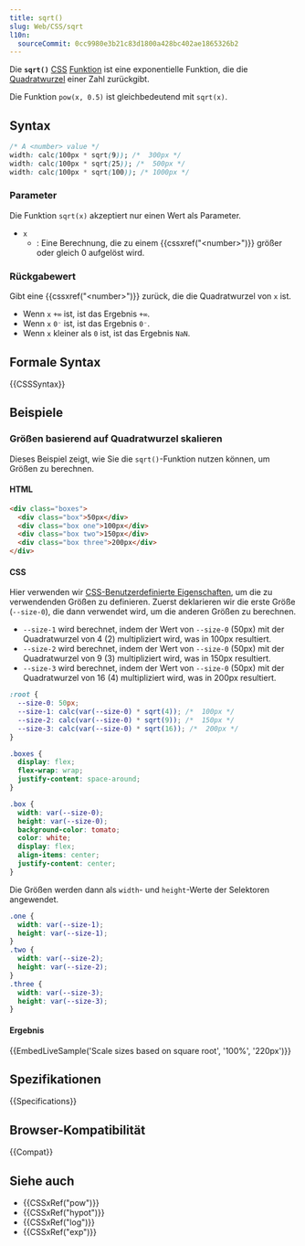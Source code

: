 ```yaml
---
title: sqrt()
slug: Web/CSS/sqrt
l10n:
  sourceCommit: 0cc9980e3b21c83d1800a428bc402ae1865326b2
---
```


Die **`sqrt()`** [CSS](/de/docs/Web/CSS) [Funktion](/de/docs/Web/CSS/CSS_Values_and_Units/CSS_Value_Functions) ist eine exponentielle Funktion, die die [Quadratwurzel](https://en.wikipedia.org/wiki/Square_root) einer Zahl zurückgibt.

Die Funktion `pow(x, 0.5)` ist gleichbedeutend mit `sqrt(x)`.

## Syntax

```css
/* A <number> value */
width: calc(100px * sqrt(9)); /*  300px */
width: calc(100px * sqrt(25)); /*  500px */
width: calc(100px * sqrt(100)); /* 1000px */
```

### Parameter

Die Funktion `sqrt(x)` akzeptiert nur einen Wert als Parameter.

- `x`
  - : Eine Berechnung, die zu einem {{cssxref("&lt;number&gt;")}} größer oder gleich 0 aufgelöst wird.

### Rückgabewert

Gibt eine {{cssxref("&lt;number&gt;")}} zurück, die die Quadratwurzel von `x` ist.

- Wenn `x` `+∞` ist, ist das Ergebnis `+∞`.
- Wenn `x` `0⁻` ist, ist das Ergebnis `0⁻`.
- Wenn `x` kleiner als `0` ist, ist das Ergebnis `NaN`.

## Formale Syntax

{{CSSSyntax}}

## Beispiele

### Größen basierend auf Quadratwurzel skalieren

Dieses Beispiel zeigt, wie Sie die `sqrt()`-Funktion nutzen können, um Größen zu berechnen.

#### HTML

```html
<div class="boxes">
  <div class="box">50px</div>
  <div class="box one">100px</div>
  <div class="box two">150px</div>
  <div class="box three">200px</div>
</div>
```

#### CSS

Hier verwenden wir [CSS-Benutzerdefinierte Eigenschaften](/de/docs/Web/CSS/CSS_cascading_variables/Using_CSS_custom_properties), um die zu verwendenden Größen zu definieren. Zuerst deklarieren wir die erste Größe (`--size-0`), die dann verwendet wird, um die anderen Größen zu berechnen.

- `--size-1` wird berechnet, indem der Wert von `--size-0` (50px) mit der Quadratwurzel von 4 (2) multipliziert wird, was in 100px resultiert.
- `--size-2` wird berechnet, indem der Wert von `--size-0` (50px) mit der Quadratwurzel von 9 (3) multipliziert wird, was in 150px resultiert.
- `--size-3` wird berechnet, indem der Wert von `--size-0` (50px) mit der Quadratwurzel von 16 (4) multipliziert wird, was in 200px resultiert.

```css
:root {
  --size-0: 50px;
  --size-1: calc(var(--size-0) * sqrt(4)); /*  100px */
  --size-2: calc(var(--size-0) * sqrt(9)); /*  150px */
  --size-3: calc(var(--size-0) * sqrt(16)); /*  200px */
}
```

```css hidden
.boxes {
  display: flex;
  flex-wrap: wrap;
  justify-content: space-around;
}

.box {
  width: var(--size-0);
  height: var(--size-0);
  background-color: tomato;
  color: white;
  display: flex;
  align-items: center;
  justify-content: center;
}
```

Die Größen werden dann als `width`- und `height`-Werte der Selektoren angewendet.

```css
.one {
  width: var(--size-1);
  height: var(--size-1);
}
.two {
  width: var(--size-2);
  height: var(--size-2);
}
.three {
  width: var(--size-3);
  height: var(--size-3);
}
```

#### Ergebnis

{{EmbedLiveSample('Scale sizes based on square root', '100%', '220px')}}

## Spezifikationen

{{Specifications}}

## Browser-Kompatibilität

{{Compat}}

## Siehe auch

- {{CSSxRef("pow")}}
- {{CSSxRef("hypot")}}
- {{CSSxRef("log")}}
- {{CSSxRef("exp")}}
